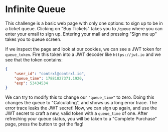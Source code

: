 # Infinite Queue
This challenge is a basic web page with only one options: to sign up to be in a ticket queue. Clicking on "Buy Tickets" takes you to `/queue` where you can enter your email to sign up. Entering your mail and pressing "Sign me up" takes you to queue screen. 

If we inspect the page and look at our cookies, we can see a JWT token for `queue_token`. Fire this token into a JWT decoder like `https://jwt.io` and we see that the token contains:
```json
{
	"user_id": "contrxl@contrxl.io",
	"queue_time": 17881827371.1920,
	"exp": 53434534
}
```
We can try to modify this to change our `"queue_time"` to zero. Doing this changes the queue to "Calculating", and shows us a long error trace. The error trace leaks the JWT secret! Now, we can sign up again, and use the JWT secret to craft a new, valid token with a `queue_time` of one.
After refreshing your queue status, you will be taken to a "Complete Purchase" page, press the button to get the flag!
